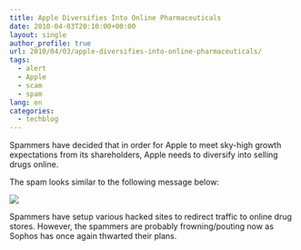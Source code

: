 ```yaml
---
title: Apple Diversifies Into Online Pharmaceuticals
date: 2010-04-03T20:10:00+00:00
layout: single
author_profile: true
url: 2010/04/03/apple-diversifies-into-online-pharmaceuticals/
tags:
  - alert
  - Apple
  - scam
  - spam
lang: en
categories: 
  - techblog
---
```

Spammers have decided that in order for Apple to meet sky-high growth expectations from its shareholders, Apple needs to diversify into selling drugs online.

The spam looks similar to the following message below:

[![](http://1.bp.blogspot.com/_vaUVXcmC3OI/S7eZnrzTR6I/AAAAAAAABew/rs7bsT3thEw/s400/applescam.JPG)](http://1.bp.blogspot.com/_vaUVXcmC3OI/S7eZnrzTR6I/AAAAAAAABew/rs7bsT3thEw/s1600-h/applescam.JPG)

Spammers have setup various hacked sites to redirect traffic to online drug stores. However, the spammers are probably frowning/pouting now as Sophos has once again thwarted their plans.